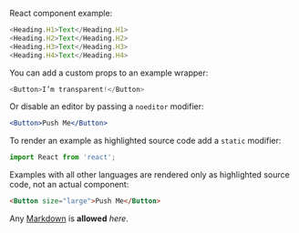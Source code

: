 React component example:

```js
<Heading.H1>Text</Heading.H1>
<Heading.H2>Text</Heading.H2>
<Heading.H3>Text</Heading.H3>
<Heading.H4>Text</Heading.H4>
```

You can add a custom props to an example wrapper:

```js { "props": { "className": "checks" } }
<Button>I’m transparent!</Button>
```

Or disable an editor by passing a `noeditor` modifier:

```jsx noeditor
<Button>Push Me</Button>
```

To render an example as highlighted source code add a `static` modifier:

```jsx static
import React from 'react';
```

Examples with all other languages are rendered only as highlighted source code, not an actual component:

```html
<Button size="large">Push Me</Button>
```

Any [Markdown](http://daringfireball.net/projects/markdown/) is **allowed** _here_.